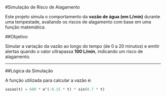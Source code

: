 #Simulação de Risco de Alagamento

Este projeto simula o comportamento da **vazão de água (em L/min)** durante uma tempestade, avaliando os riscos de alagamento com base em uma função matemática.

##Objetivo

Simular a variação da vazão ao longo do tempo (de 0 a 20 minutos) e emitir alertas quando o valor ultrapassa **100 L/min**, indicando um risco de alagamento.

---

##Lógica da Simulação

A função utilizada para calcular a vazão é:

```python
vazao(t) = 600 * e^(-0.15 * t) * sin(0.7 * t)
